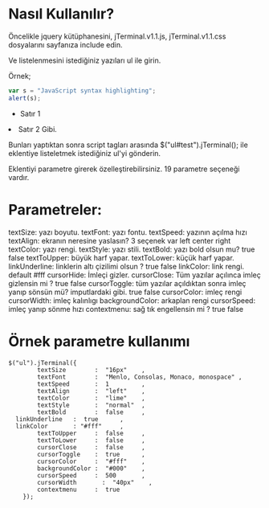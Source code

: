 # Nasıl Kullanılır?

Öncelikle jquery kütüphanesini,  jTerminal.v1.1.js, jTerminal.v1.1.css dosyalarını sayfanıza include edin.

Ve listelenmesini istediğiniz yazıları ul ile girin.

Örnek;
```javascript
var s = "JavaScript syntax highlighting";
alert(s);
```
<ul id="test">
 <li>Satır 1</ul>
 <li>Satır 2</ul>
</ul>
Gibi.

Bunları yaptıktan sonra  script tagları arasında
 $("ul#test").jTerminal();
 ile eklentiye listeletmek istediğiniz ul'yi gönderin.
 
 
 Eklentiyi parametre girerek özelleştirebilirsiniz. 19 parametre seçeneği vardır.
 
# Parametreler:

textSize: yazı boyutu.
textFont: yazı fontu.
textSpeed: yazının açılma hızı
textAlign: ekranın neresine yaslasın? 3 seçenek var left center right
textColor: yazı rengi.
textStyle: yazı stili.
textBold: yazı bold olsun mu? true false
textToUpper: büyük harf yapar.
textToLower: küçük harf yapar.
linkUnderline: linklerin altı çizilimi olsun ? true false
linkColor: link rengi. default #fff
cursorHide: İmleçi gizler.
cursorClose: Tüm yazılar açılınca imleç gizlensin mi ? true false
cursorToggle: tüm yazılar açıldıktan sonra imleç yanıp sönsün mü? imputlardaki gibi. true false
cursorColor: imleç rengi
cursorWidth: imleç kalınlıgı
backgroundColor: arkaplan rengi
cursorSpeed: imleç yanıp sönme hızı
contextmenu: sağ tık engellensin mi ? true false


# Örnek parametre kullanımı

	$("ul").jTerminal({
			textSize        :  "16px"    ,
			textFont        :  "Menlo, Consolas, Monaco, monospace" ,
			textSpeed       :  1         ,  
			textAlign       :  "left"    ,  
			textColor       :  "lime"    , 
			textStyle       :  "normal"  ,  
			textBold        :  false     ,  
      linkUnderline   :  true      ,
      linkColor       : "#fff"     ,
			textToUpper     :  false     ,  
			textToLower     :  false     , 
			cursorClose     :  false     ,  
			cursorToggle    :  true      ,  
			cursorColor     :  "#fff"    ,  
			backgroundColor	:  "#000"    ,  
			cursorSpeed    	:  500       ,  
			cursorWidth  	  :  "40px"    ,  
			contextmenu     :  true
		});
